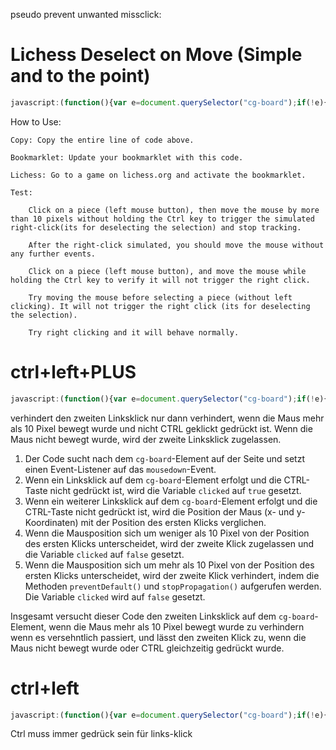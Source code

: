 pseudo prevent unwanted missclick:


# Lichess Deselect on Move (Simple and to the point)

```js
javascript:(function(){var e=document.querySelector("cg-board");if(!e){console.error("Lichess game board element not found.");return}var lastX=null;var lastY=null;const tolerance=10;var mousemoveListener=null;e.addEventListener("mousedown",function(event){console.log("mousedown event:",event.button,"ctrlKey:",event.ctrlKey);if(event.button===0&&!event.ctrlKey){console.log("Left mouse button is down, activating mousemove listener");if(mousemoveListener)document.removeEventListener("mousemove",mousemoveListener,true);mousemoveListener=function(event){console.log("mousemove event:",event.clientX,",",event.clientY);if(!event.ctrlKey&&(lastX===null||lastY===null||Math.abs(event.clientX-lastX)>tolerance||Math.abs(event.clientY-lastY)>tolerance)){console.log("Mouse moved beyond tolerance without CTRL pressed, simulating right click and removing listener");if(mousemoveListener){document.removeEventListener("mousemove",mousemoveListener,true);mousemoveListener=null;lastX=null;lastY=null}var rect=e.getBoundingClientRect();var x=rect.left+rect.width/2;var y=rect.top+rect.height/2;var mousedownEvent=new MouseEvent('mousedown',{bubbles:true,cancelable:true,view:window,button:2,clientX:x,clientY:y,screenX:x,screenY:y});e.dispatchEvent(mousedownEvent);var mouseupEvent=new MouseEvent('mouseup',{bubbles:true,cancelable:true,view:window,button:2,clientX:x,clientY:y,screenX:x,screenY:y});e.dispatchEvent(mouseupEvent);console.log("mouseup dispatched with position");lastX=event.clientX;lastY=event.clientY}else if(lastX===null||lastY===null||Math.abs(event.clientX-lastX)>tolerance||Math.abs(event.clientY-lastY)>tolerance){console.log("Mouse moved beyond tolerance but ctrl is pressed");lastX=event.clientX;lastY=event.clientY}};document.addEventListener("mousemove",mousemoveListener,true)}},true)})()
```

How to Use:

    Copy: Copy the entire line of code above.

    Bookmarklet: Update your bookmarklet with this code.

    Lichess: Go to a game on lichess.org and activate the bookmarklet.

    Test:

        Click on a piece (left mouse button), then move the mouse by more than 10 pixels without holding the Ctrl key to trigger the simulated right-click(its for deselecting the selection) and stop tracking.

        After the right-click simulated, you should move the mouse without any further events.

        Click on a piece (left mouse button), and move the mouse while holding the Ctrl key to verify it will not trigger the right click.

        Try moving the mouse before selecting a piece (without left clicking). It will not trigger the right click (its for deselecting the selection).

        Try right clicking and it will behave normally.




# ctrl+left+PLUS

```js
javascript:(function(){var e=document.querySelector("cg-board");if(!e){console.error("Lichess game board element not found.");return}var clicked=false, lastX, lastY;e.addEventListener("mousedown", function(e){if(e.button===0&&!e.ctrlKey){if(!clicked){clicked=true;lastX=e.clientX;lastY=e.clientY;}else{if(Math.abs(e.clientX-lastX)<10&&Math.abs(e.clientY-lastY)<10){clicked=false;}else{e.preventDefault();e.stopPropagation();clicked=false;}}}}, true);})()
```
verhindert den zweiten Linksklick nur dann verhindert, wenn die Maus mehr als 10 Pixel bewegt wurde und nicht CTRL geklickt gedrückt ist. Wenn die Maus nicht bewegt wurde, wird der zweite Linksklick zugelassen.


1. Der Code sucht nach dem `cg-board`-Element auf der Seite und setzt einen Event-Listener auf das `mousedown`-Event.
2. Wenn ein Linksklick auf dem `cg-board`-Element erfolgt und die CTRL-Taste nicht gedrückt ist, wird die Variable `clicked` auf `true` gesetzt.
3. Wenn ein weiterer Linksklick auf dem `cg-board`-Element erfolgt und die CTRL-Taste nicht gedrückt ist, wird die Position der Maus (x- und y-Koordinaten) mit der Position des ersten Klicks verglichen.
4. Wenn die Mausposition sich um weniger als 10 Pixel von der Position des ersten Klicks unterscheidet, wird der zweite Klick zugelassen und die Variable `clicked` auf `false` gesetzt.
5. Wenn die Mausposition sich um mehr als 10 Pixel von der Position des ersten Klicks unterscheidet, wird der zweite Klick verhindert, indem die Methoden `preventDefault()` und `stopPropagation()` aufgerufen werden. Die Variable `clicked` wird auf `false` gesetzt.

Insgesamt versucht dieser Code den zweiten Linksklick auf dem `cg-board`-Element, 
wenn die Maus mehr als 10 Pixel bewegt wurde zu verhindern wenn es versehntlich passiert, 
und lässt den zweiten Klick zu, wenn die Maus nicht bewegt wurde oder CTRL gleichzeitig gedrückt wurde.

# ctrl+left

```js
javascript:(function(){var e=document.querySelector("cg-board");if(!e){console.error("Lichess game board element not found.");return}e.addEventListener("mousedown", function(e){if(e.button===0&&!e.ctrlKey){e.preventDefault();e.stopPropagation()}}, true);})()
```
Ctrl muss immer gedrück sein für links-klick
